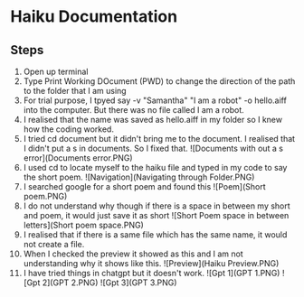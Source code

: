 # Haiku Documentation
## Steps

1. Open up terminal
2. Type Print Working DOcument (PWD) to change the direction of the path to the folder that I am using
3. For trial purpose, I tpyed say -v "Samantha" "I am a robot" -o hello.aiff into the computer. But there was no file called I am a robot.
4. I realised that the name was saved as hello.aiff in my folder so I knew how the coding worked.
5. I tried cd document but it didn't bring me to the document. I realised that I didn't put a s in documents. So I fixed that. 
![Documents with out a s error](Documents error.PNG)
6. I used cd to locate myself to the haiku file and typed in my code to say the short poem. 
![Navigation](Navigating through Folder.PNG)
7. I searched google for a short poem and found this
![Poem](Short poem.PNG)
8. I do not understand why though if there is a space in between my short and poem, it would just save it as short
![Short Poem space in between letters](Short poem space.PNG)
9. I realised that if there is a same file which has the same name, it would not create a file. 
10. When I checked the preview it showed as this and I am not understanding why it shows like this. 
![Preview](Haiku Preview.PNG) 
11. I have tried things in chatgpt but it doesn't work.
 ![Gpt 1](GPT 1.PNG)
 ![Gpt 2](GPT 2.PNG)
 ![Gpt 3](GPT 3.PNG) 

